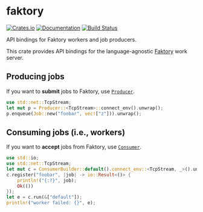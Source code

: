 # faktory

[![Crates.io](https://img.shields.io/crates/v/faktory.svg)](https://crates.io/crates/faktory)
[![Documentation](https://docs.rs/faktory/badge.svg)](https://docs.rs/faktory/)
[![Build Status](https://travis-ci.org/jonhoo/faktory-rs.svg?branch=master)](https://travis-ci.org/jonhoo/faktory-rs)

API bindings for Faktory workers and job producers.

This crate provides API bindings for the language-agnostic
[Faktory](https://github.com/contribsys/faktory) work server.

## Producing jobs

If you want to **submit** jobs to Faktory, use [`Producer`](struct.Producer.html).

```rust
use std::net::TcpStream;
let mut p = Producer::<TcpStream>::connect_env().unwrap();
p.enqueue(Job::new("foobar", vec!["z"])).unwrap();
```

## Consuming jobs (i.e., workers)

If you want to **accept** jobs from Faktory, use [`Consumer`](struct.Consumer.html).

```rust
use std::io;
use std::net::TcpStream;
let mut c = ConsumerBuilder::default().connect_env::<TcpStream, _>().unwrap();
c.register("foobar", |job| -> io::Result<()> {
    println!("{:?}", job);
    Ok(())
});
let e = c.run(&["default"]);
println!("worker failed: {}", e);
```
